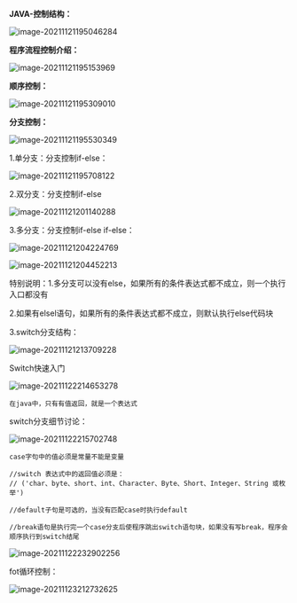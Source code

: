 **JAVA-控制结构：**

![image-20211121195046284](../Picture_saving_address/JAVA-第五章程序控制结构/image-20211121195046284.png)

**程序流程控制介绍：**

![image-20211121195153969](../Picture_saving_address/JAVA-第五章程序控制结构/image-20211121195153969.png)

**顺序控制：**

![image-20211121195309010](../Picture_saving_address/JAVA-第五章程序控制结构/image-20211121195309010.png)

**分支控制：**

![image-20211121195530349](../Picture_saving_address/JAVA-第五章程序控制结构/image-20211121195530349.png)

1.单分支：分支控制if-else：

![image-20211121195708122](../Picture_saving_address/JAVA-第五章程序控制结构/image-20211121195708122.png)

2.双分支：分支控制if-else

![image-20211121201140288](../Picture_saving_address/JAVA-第五章程序控制结构/image-20211121201140288.png)

3.多分支：分支控制if-else if-else：

![image-20211121204224769](../Picture_saving_address/JAVA-第五章程序控制结构/image-20211121204224769.png)

![image-20211121204452213](../Picture_saving_address/JAVA-第五章程序控制结构/image-20211121204452213.png)

特别说明：1.多分支可以没有else，如果所有的条件表达式都不成立，则一个执行入口都没有

​					2.如果有elsel语句，如果所有的条件表达式都不成立，则默认执行else代码块

3.switch分支结构：

![image-20211121213709228](../Picture_saving_address/JAVA-第五章程序控制结构/image-20211121213709228.png)

 Switch快速入门

![image-20211122214653278](../Picture_saving_address/JAVA-第五章程序控制结构/image-20211122214653278.png)

```
在java中，只有有值返回，就是一个表达式
```

switch分支细节讨论：

![image-20211122215702748](../Picture_saving_address/JAVA-第五章程序控制结构/image-20211122215702748.png)

```
case字句中的值必须是常量不能是变量
```

```
//switch 表达式中的返回值必须是：
// ('char、byte、short、int、Character、Byte、Short、Integer、String 或枚举')
```

```
//default子句是可选的，当没有匹配case时执行default
```

```
//break语句是执行完一个case分支后使程序跳出switch语句块，如果没有写break，程序会顺序执行到switch结尾
```

![image-20211122232902256](../Picture_saving_address/JAVA-第五章程序控制结构/image-20211122232902256.png)

fot循环控制：

![image-20211123212732625](../Picture_saving_address/JAVA-第五章程序控制结构/image-20211123212732625.png)

